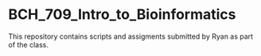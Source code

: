 # BCH_709_Intro_to_Bioinformatics
This repository contains scripts and assigments submitted by Ryan as part of the class.
